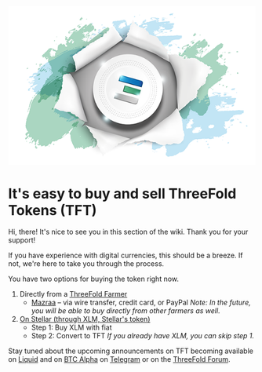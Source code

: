 ![](./img/tftexplo.png)

# It's easy to buy and sell ThreeFold Tokens (TFT)

Hi, there! It's nice to see you in this section of the wiki. Thank you for your support!

If you have experience with digital currencies, this should be a breeze. If not, we're here to take you through the process.

You have two options for buying the token right now.

1. Directly from a [ThreeFold Farmer](what_is_a_farmer.md)
    - [Mazraa](tft_mazraa.md) – via wire transfer, credit card, or PayPal
    _Note: In the future, you will be able to buy directly from other farmers as well._
2. [On Stellar (through XLM, Stellar's token)](fiat_to_tft_overview.md)
    - Step 1: Buy XLM with fiat
    - Step 2: Convert to TFT
    _If you already have XLM, you can skip step 1._

Stay tuned about the upcoming announcements on TFT becoming available on [Liquid](tft_liquid.md) and on [BTC Alpha](tft_btc_alpha.md) on [Telegram](https://t.me/threefoldnews) or on the [ThreeFold Forum](https://forum.threefold.io/).